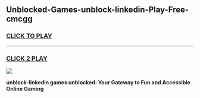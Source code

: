 
## Unblocked-Games-unblock-linkedin-Play-Free-cmcgg
<h3>
<a href="https://premium76.site?title=unblock-linkedin&ref=10A">CLICK TO PLAY</a></h3>
<hr>

<h3>
<a href="https://premium76.site?title=unblock-linkedin&ref=10A">CLICK 2 PLAY</a>
  
</h3>

<a href="https://premium76.site?title=unblock-linkedin&ref=10A"><img src="https://clearcache.store/games.png"></a>


**unblock-linkedin games unblocked: Your Gateway to Fun and Accessible Online Gaming**
